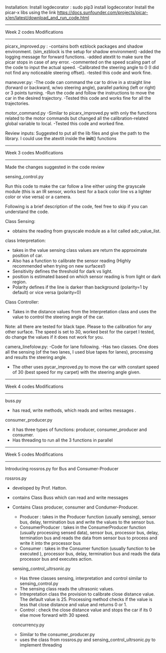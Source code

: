 Installation:
Install logdecorator : sudo pip3 install logdecorator
Install the picar-x libs using the link https://docs.sunfounder.com/projects/picar-x/en/latest/download_and_run_code.html

*****************************************
Week 2 codes Modifications
*********************************************
picarx_improved.py :
-contains both ezblock packages and shadow environment. (sim_ezblock is the setup for shadow environment)
-added the logging message for forward functions.
-added atextit to make sure the picar stops in case of any error.
-commented on the speed scaling part of the code to input the actual speed. -Calibrated the steering angle to 0 (I did not find any noticeable steering offset).
-tested this code and work fine.

maneuver.py:
-The code can command the car to drive in a straight line (forward or backward, w/wo steering angle), parallel parking (left or right) or 3 points turning. -Run the code and follow the instructions to move the car in the desired trajectory.
-Tested this code and works fine for all the trajectories.

motor_command.py
-Similar to picarx_improved.py with only the functions related to the motor commands but changed all the calibration-related global variable to local.
-Tested this code and worked fine.

Review inputs: Suggested to put all the lib files and give the path to the library.
                I could use the atextit inside the __init__() functions

************************************************
Week 3 codes Modifications
*********************************************

Made the changes suggested in the code review

sensing_control.py

Run this code to make the car follow a line either using the grayscale module (this is an IR sensor, works best for a back color line vs a lighter color or vise versa) or a camera.

Following is a brief description of the code, feel free to skip if you can understand the code.

Class Sensing:
- obtains the reading from grayscale module as a list called adc_value_list.

class Interpretation:
- takes in the value sensing class values are return the approximate position of car.
- Also has a function to calibrate the sensor reading (Highly recommended when trying on new surfaces!)
- Sensitivity defines the threshold for dark vs light.
- position is estimated based on which sensor reading is from light or dark region.
- Polarity defines if the line is darker than background (polarity=1 by default) or vice versa (polarity=0)

Class Controller:
- Takes in the distance values from the Interpretation class and uses the value to control the steering angle of the car.



Note:
all there are tested for black tape. Please to the calibration for any other surface.
The speed is set to 30, worked best for the carpet I tested, do change the values if it does not work for you.

camera_linefolow.py:
-Code for lane following.
-Has two classes. One does all the sensing (of the two lanes, I used blue tapes for lanes), processing and results the steering angle.
- The other uses pycar_improved.py to move the car with constant speed of 30 (best speed for my carpet) with the steering angle given.



************************************************
Week 4 codes Modifications
*********************************************
buss.py
- has read, write methods, which reads and writes messages .

consumer_producer.py
- it has three types of functions: producer, consumer_producer and consumer.
- Has threading to run all the 3 functions in parallel

************************************************
Week 5 codes Modifications
*********************************************
Introducing rossros.py for Bus and Consumer-Producer

rossros.py
- developed by Prof. Hatton.
- contains Class Buss which can read and write messages
- Contains Class producer, consumer and Condumer-Producer.
  - Producer : takes in the Producer function (usually sensing), sensor bus, delay, termination bus and write the values to the sensor bus.
  - ConsumerProducer : takes in the ConsumerProducer  function (usually processing sensed data), sensor bus, processor bus,  delay, termination bus and reads the data from sensor bus to process and write it into the processor bus
  - Consumer : takes in the Consumer function (usually function to be executed ), processor bus,  delay, termination bus and reads the data  processor bus and executes action.

  sensing_control_ultrsonic.py
  - Has three classes sensing, interpretation and control similar to sensing_control.py
  - The sensing class reads the ultrasonic values.
  - Intrepretation class the provision to calibrate close distance value. The default value is 25. Processing method checks if the value is less that close distance and value and returns 0 or 1.
  - Control : check the close distance value and stops the car if its 0 else move forward with 30 speed.

  concurrency.py
  - Similar to the consumer_producer.py
  - uses the class from rossros.py and sensing_control_ultrsonic.py to implement threading
